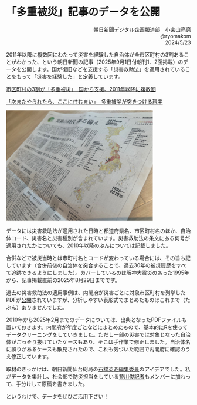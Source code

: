 # 「多重被災」記事のデータを公開

<div align="right">
朝日新聞デジタル企画報道部　小宮山亮磨  <br>
@ryomakom  <br>
2024/5/23  </div>

2011年以降に複数回にわたって災害を経験した自治体が全市区町村の3割あることがわかった、という朝日新聞の記事（2025年9月1日付朝刊1、2面掲載）のデータを公開します。国が復旧などを支援する「災害救助法」を適用されていることをもって「災害を経験した」と定義しています。

[市区町村の3割が「多重被災」　国から支援、2011年以降に複数回]( https://digital.asahi.com/articles/AST8X0FYWT8XULLI00DM.htm)

[「次またやられたら、ここに住むまい」　多重被災が突きつける現実]( https://digital.asahi.com/articles/AST8X1FL8T8XUNHB001M.html)

<img src="image/%E5%A4%9A%E9%87%8D%E8%A2%AB%E7%81%BD%E7%B4%99%E9%9D%A2.jpg" style="max-width:400px;">

データには災害救助法が適用された日時と都道府県名、市区町村名のほか、自治体コード、災害名と災害種別が含まれています。災害救助法の条文にある何号が適用されたかについても、2010年以降のぶんについては記載しました。

合併などで被災当時とは市町村名とコードが変わっている場合には、その旨も記しています（合併前後の自治体を突合することで、過去30年の被災履歴をすべて追跡できるようにしました）。カバーしているのは阪神大震災のあった1995年から、記事掲載直前の2025年8月29日までです。

過去の災害救助法の適用事例は、内閣府が災害ごとに対象市区町村を列挙したPDFが[公開]( https://www.bousai.go.jp/taisaku/kyuujo/kyuujo_tekiyou.html)されていますが、分析しやすい表形式でまとめたものはこれまで（たぶん）ありませんでした。

2010年から2025年2月までのデータについては、出典となったPDFファイルも置いておきます。内閣府が年度ごとなどにまとめたもので、基本的にRを使ってデータクリーニングをしていきました。ただし一部の災害では対象となった自治体がごっそり抜けていたケースもあり、そこは手作業で修正しました。自治体名に誤りがあるケースも散見されたので、これも気づいた範囲で内閣府に確認のうえ修正しています。

取材のきっかけは、朝日新聞仙台総局の[石橋英昭編集委員]( https://digital.asahi.com/reporter-bio/37356b9327689d15fe36f1d20465f5a90968a591ee64d258c84f6f0d173c4426)のアイデアでした。私がデータを集計し、社会部で防災担当をしている[贄川俊記者]( https://digital.asahi.com/reporter-bio/b6484df9e2f778e0f7d15dbf0958a587a748f95a505c5a3a07baace4e5447370)もメンバーに加わって、手分けして原稿を書きました。

というわけで、データをぜひご活用下さい！
